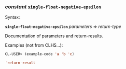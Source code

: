 ### <em>constant</em> <strong>`single-float-negative-epsilon`</strong>

Syntax:

<strong>`single-float-negative-epsilon`</strong> <em>parameters</em> => <em>return-type</em>

Documentation of parameters and return-results.

Examples (not from CLHS...):

```lisp
CL-USER> (example-code 'a 'b 'c)

'return-result
```
